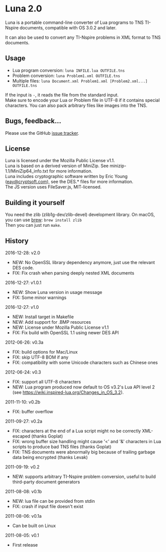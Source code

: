 Luna 2.0
========

Luna is a portable command-line converter of Lua programs to TNS TI-Nspire documents, compatible with OS 3.0.2 and later.

It can also be used to convert any TI-Nspire problems in XML format to TNS documents.

## Usage

* Lua program conversion:    `luna INFILE.lua OUTFILE.tns`
* Problem conversion:        `luna Problem1.xml OUTFILE.tns`
* Multiple files:            `luna Document.xml Problem1.xml [Problem2.xml...] OUTFILE.tns`

If the input is `-`, it reads the file from the standard input.  
Make sure to encode your Lua or Problem file in UTF-8 if it contains special characters. You can also pack arbitrary files like images into the TNS.

## Bugs, feedback...

Please use the GitHub [issue tracker](https://github.com/ndless-nspire/Luna/issues).

## License

Luna is licensed under the Mozilla Public License v1.1.  
Luna is based on a derived version of MiniZip. See minizip-1.1/MiniZip64_info.txt for more information.  
Luna includes cryptographic software written by Eric Young (eay@cryptsoft.com), see the DES.* files for more information.  
The JS version uses FileSaver.js, MIT-licensed.

## Building it yourself

You need the zlib (zlib1g-dev/zlib-devel) development library. On macOS, you can use [brew](http://brew.sh/): `brew install zlib`  
Then you can just run `make`.

## History

2016-12-28: v2.0
 * NEW: No OpenSSL library dependency anymore, just use the relevant DES code.
 * FIX: Fix crash when parsing deeply nested XML documents
 
2016-12-27: v1.0.1
 * NEW: Show Luna version in usage message
 * FIX: Some minor warnings

2016-12-27: v1.0
 * NEW: Install target in Makefile
 * NEW: Add support for .BMP resources
 * NEW: License under Mozilla Public License v1.1
 * FIX: Fix build with OpenSSL 1.1 using newer DES API

2012-06-26: v0.3a
 * FIX: build options for Mac/Linux
 * FIX: skip UTF-8 BOM if any
 * FIX: compatibility with some Unicode characters such as Chinese ones

2012-06-24: v0.3
 * FIX: support all UTF-8 characters
 * NEW: Lua program produced now default to OS v3.2's Lua API level 2 (see
        https://wiki.inspired-lua.org/Changes_in_OS_3.2).

2011-11-10: v0.2b
 * FIX: buffer overflow

2011-09-27: v0.2a
 * FIX: characters at the end of a Lua script might no be correctly XML-escaped
        (thanks Goplat)
 * FIX: wrong buffer size handling might cause '<' and '&' characters in Lua
        scripts to produce bad TNS files (thanks Goplat)
 * FIX: TNS documents were abnormally big because of trailing garbage data being
        encrypted (thanks Levak)

2011-09-19: v0.2
 * NEW: supports arbitrary TI-Nspire problem conversion, useful to build
        third-party document generators

2011-08-08: v0.1b
 * NEW: lua file can be provided from stdin
 * FIX: crash if input file doesn't exist

2011-08-06: v0.1a
 * Can be built on Linux

2011-08-05: v0.1
 * First release
